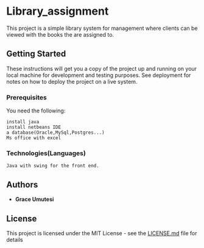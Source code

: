 # Library_assignment
This project is a simple library system for management where clients can be viewed with the books the are assigned to.

## Getting Started

These instructions will get you a copy of the project up and running on your local machine for development and testing purposes. See deployment for notes on how to deploy the project on a live system.

### Prerequisites

You need the following: 

```
install java 
install netbeans IDE
a database(Oracle,MySql,Postgres...)
Ms office with excel

```

### Technologies(Languages)

```
Java with swing for the front end.
```
## Authors

* **Grace Umutesi** 
## License

This project is licensed under the MIT License - see the [LICENSE.md](LICENSE.md) file for details

